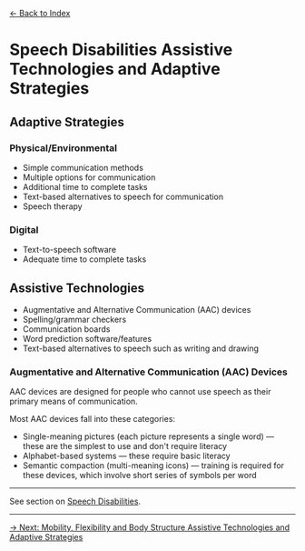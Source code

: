 [&larr; Back to Index](../index.md)

# Speech Disabilities Assistive Technologies and Adaptive Strategies

## Adaptive Strategies

### Physical/Environmental
* Simple communication methods
* Multiple options for communication
* Additional time to complete tasks
* Text-based alternatives to speech for communication
* Speech therapy

### Digital
* Text-to-speech software
* Adequate time to complete tasks

## Assistive Technologies
* Augmentative and Alternative Communication (AAC) devices
* Spelling/grammar checkers
* Communication boards
* Word prediction software/features
* Text-based alternatives to speech such as writing and drawing

### Augmentative and Alternative Communication (AAC) Devices
AAC devices are designed for people who cannot use speech as their primary means of communication.

Most AAC devices fall into these categories:
* Single-meaning pictures (each picture represents a single word) — these are the simplest to use and don't require literacy
* Alphabet-based systems — these require basic literacy
* Semantic compaction (multi-meaning icons) — training is required for these devices, which involve short series of symbols per word

---

See section on [Speech Disabilities](/1-disabilities-challenges-and-assistive-technologies/b-disabilities/speech-disabilities.md).

--- 

[&rarr; Next: Mobility, Flexibility and Body Structure Assistive Technologies and Adaptive Strategies](mobility-flexibility-and-body-structure-disabilities.md)